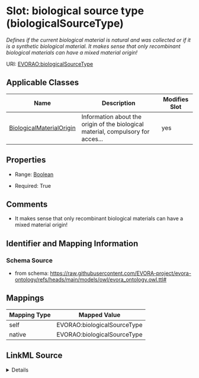 

# Slot: biological source type (biologicalSourceType)


_Defines if the current biological material is natural and was collected or if it is a synthetic biological material. It makes sense that only recombinant biological materials can have a mixed material origin!_





URI: [EVORAO:biologicalSourceType](https://raw.githubusercontent.com/EVORA-project/evora-ontology/refs/heads/main/models/owl/evora_ontology.owl.ttl#biologicalSourceType)



<!-- no inheritance hierarchy -->





## Applicable Classes

| Name | Description | Modifies Slot |
| --- | --- | --- |
| [BiologicalMaterialOrigin](BiologicalMaterialOrigin.md) | Information about the origin of the biological material, compulsory for acces... |  yes  |







## Properties

* Range: [Boolean](Boolean.md)

* Required: True





## Comments

* It makes sense that only recombinant biological materials can have a mixed material origin!

## Identifier and Mapping Information







### Schema Source


* from schema: https://raw.githubusercontent.com/EVORA-project/evora-ontology/refs/heads/main/models/owl/evora_ontology.owl.ttl#




## Mappings

| Mapping Type | Mapped Value |
| ---  | ---  |
| self | EVORAO:biologicalSourceType |
| native | EVORAO:biologicalSourceType |




## LinkML Source

<details>
```yaml
name: biologicalSourceType
description: Defines if the current biological material is natural and was collected
  or if it is a synthetic biological material. It makes sense that only recombinant
  biological materials can have a mixed material origin!
title: biological source type
comments:
- It makes sense that only recombinant biological materials can have a mixed material
  origin!
from_schema: https://raw.githubusercontent.com/EVORA-project/evora-ontology/refs/heads/main/models/owl/evora_ontology.owl.ttl#
rank: 1000
alias: biologicalSourceType
domain_of:
- BiologicalMaterialOrigin
range: boolean
required: true
multivalued: false

```
</details>